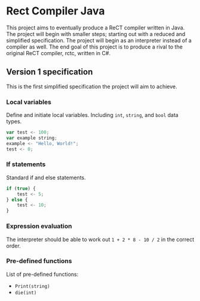 # Rect Compiler Java
This project aims to eventually produce a ReCT compiler written in Java. 
The project will begin with smaller steps; starting out with a reduced and simplified specification. The project will begin as an interpreter instead of a compiler as well. The end goal of this project is to produce a rival to the original ReCT compiler, rctc, written in C#.

## Version 1 specification
This is the first simplified specification the project will aim to achieve. 

### Local variables
Define and initiate local variables. Including `int`, `string`, and `bool` data types.
```js
var test <- 100;
var example string;
example <- "Hello, World!";
test <- 0;
```

### If statements
Standard if and else statements.
```js
if (true) {
    test <- 5;
} else {
    test <- 10;
}
```

### Expression evaluation
The interpreter should be able to work out `1 + 2 * 8 - 10 / 2` in the correct order.

### Pre-defined functions
List of pre-defined functions:
- `Print(string)`
- `die(int)`


